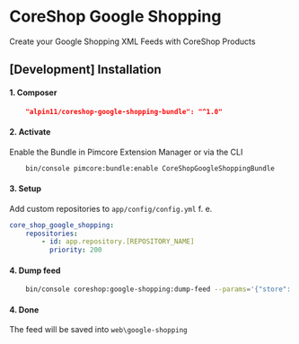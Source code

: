# CoreShop Google Shopping
Create your Google Shopping XML Feeds with CoreShop Products

## [Development]  Installation

#### 1. Composer

```json
    "alpin11/coreshop-google-shopping-bundle": "^1.0"
```

#### 2. Activate
Enable the Bundle in Pimcore Extension Manager or via the CLI

```bash
    bin/console pimcore:bundle:enable CoreShopGoogleShoppingBundle
```

#### 3. Setup
Add custom repositories to `app/config/config.yml` f. e.

```yaml
core_shop_google_shopping:
    repositories:
        - id: app.repository.[REPOSITORY_NAME]
          priority: 200
```

#### 4. Dump feed
```bash
    bin/console coreshop:google-shopping:dump-feed --params='{"store": [STORE_ID], "filename": "[FILENAME]", "locale": "[LOCALE]"}'
```

#### 4. Done
The feed will be saved into `web\google-shopping`
